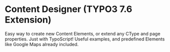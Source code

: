 Content Designer (TYPO3 7.6 Extension)
=====================================
Easy way to create new Content Elements, or extend any CType and page properties. Just with TypoScript! Useful examples, and predefined Elements like Google Maps already included.